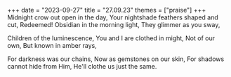 +++
date = "2023-09-27"
title = "27.09.23"
themes = ["praise"]
+++
Midnight crow out open in the day,
Your nightshade feathers shaped and cut,
Redeemed! Obsidian in the morning light, 
They glimmer as you sway,

Children of the luminescence,
You and I are clothed in might,
Not of our own, 
But known in amber rays,

For darkness was our chains,
Now as gemstones on our skin,
For shadows cannot hide from Him,
He'll clothe us just the same.
